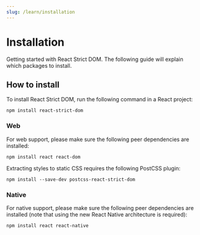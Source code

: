 ```yaml
---
slug: /learn/installation
---
```


# Installation

<p className="text-xl">Getting started with React Strict DOM. The following guide will explain which packages to install.</p>

## How to install

To install React Strict DOM, run the following command in a React project:

```
npm install react-strict-dom
```

### Web

For web support, please make sure the following peer dependencies are installed:

```
npm install react react-dom
```

Extracting styles to static CSS requires the following PostCSS plugin:

```
npm install --save-dev postcss-react-strict-dom
```

### Native

For native support, please make sure the following peer dependencies are installed (note that using the new React Native architecture is required):

```
npm install react react-native
```
